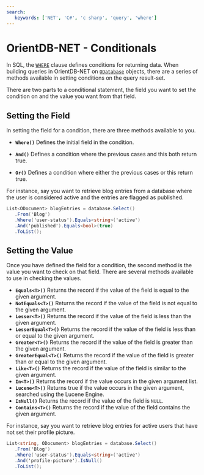 ```yaml
---
search:
   keywords: ['NET', 'C#', 'c sharp', 'query', 'where']
---
```


# OrientDB-NET - Conditionals

In SQL, the [`WHERE`](../SQL-Where.md) clause defines conditions for returning data.  When building queries in OrientDB-NET on [`ODatabase`](NET-Database.md) objects, there are a series of methods available in setting conditions on the query result-set.

There are two parts to a conditional statement, the field you want to set the condition on and the value you want from that field.

## Setting the Field

In setting the field for a condition, there are three methods available to you.

- **`Where()`** Defines the initial field in the condition.

- **`And()`** Defines a condition where the previous cases and this both return true.

- **`Or()`** Defines a condition where either the previous cases or this return true.

For instance, say you want to retrieve blog entries from a database where the user is considered active and the entries are flagged as published.

```csharp
List<ODocument> blogEntries = database.Select()
   .From('Blog')
   .Where('user-status').Equals<string>('active')
   .And('published').Equals<bool>(true)
   .ToList();
```

## Setting the Value

Once you have defined the field for a condition, the second method is the value you want to check on that field.  There are several methods available to use in checking the values.

- **`Equals<T>()`** Returns the record if the value of the field is equal to the given argument.
- **`NotEquals<T>()`** Returns the record if the value of the field is not equal to the given argument.
- **`Lesser<T>()`** Returns the record if the value of the field is less than the given argument.
- **`LesserEqual<T>()`** Returns the record if the value of the field is less than or equal to the given argument.
- **`Greater<T>()`** Returns the record if the value of the field is greater than the given argument.
- **`GreaterEqual<T>()`** Returns the record if the value of the field is greater than or equal to the given argument.
- **`Like<T>()`** Returns the record if the value of the field is similar to the given argument.
- **`In<T>()`** Returns the record if the value occurs in the given argument list.
- **`Lucene<T>()`** Returns true if the value occurs in the given argument, searched using the Lucene Engine.
- **`IsNull()`** Returns the record if the value of the field is `NULL`.
- **`Contains<T>()`** Returns the record if the value of the field contains the given argument.

For instance, say you want to retrieve blog entries for active users that have not set their profile picture.

```csharp
List<string, ODocument> blogEntries = database.Select()
   .From('Blog')
   .Where('user-status').Equals<string>('active')
   .And('profile-picture').IsNull()
   .ToList();
```
